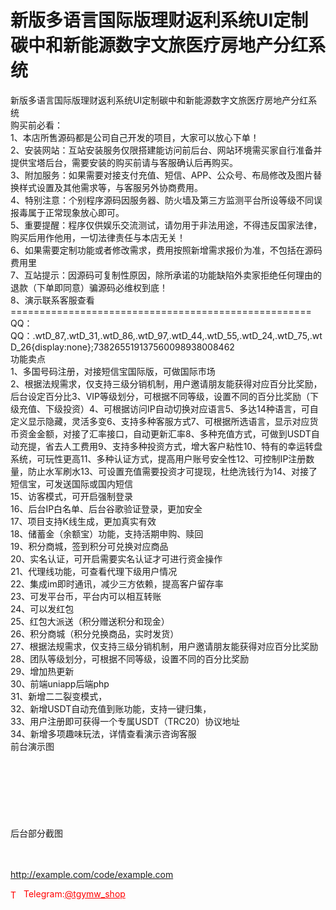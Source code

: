 # 新版多语言国际版理财返利系统UI定制碳中和新能源数字文旅医疗房地产分红系统

新版多语言国际版理财返利系统UI定制碳中和新能源数字文旅医疗房地产分红系统<br>购买前必看：<br>1、本店所售源码都是公司自己开发的项目，大家可以放心下单！<br>2、安装网站：互站安装服务仅限搭建能访问前后台、网站环境需买家自行准备并提供宝塔后台，需要安装的购买前请与客服确认后再购买。<br>3、附加服务：如果需要对接支付充值、短信、APP、公众号、布局修改及图片替换样式设置及其他需求等，与客服另外协商费用。<br>4、特别注意：个别程序源码因服务器、防火墙及第三方监测平台所设等级不同误报毒属于正常现象放心即可。<br>5、重要提醒：程序仅供娱乐交流测试，请勿用于非法用途，不得违反国家法律，购买后用作他用，一切法律责任与本店无关！<br>6、如果需要定制功能或者修改需求，费用按照新增需求报价为准，不包括在源码费用里<br>7、互站提示：因源码可复制性原因，除所承诺的功能缺陷外卖家拒绝任何理由的退款（下单即同意）骗源码必维权到底！<br>8、演示联系客服查看<br>====================================================<br>QQ： QQ：.wtD_87,.wtD_31,.wtD_86,.wtD_97,.wtD_44,.wtD_55,.wtD_24,.wtD_75,.wtD_26{display:none};738265519137560098938008462<br>功能卖点<br>1、多国号码注册，对接短信宝国际版，可做国际市场<br>2、根据法规需求，仅支持三级分销机制，用户邀请朋友能获得对应百分比奖励，后台设定百分比3、VIP等级划分，可根据不同等级，设置不同的百分比奖励（下级充值、下级投资）4、可根据访问IP自动切换对应语言5、多达14种语言，可自定义显示隐藏，灵活多变6、支持多种客服方式7、可根据所选语言，显示对应货币资金金额，对接了汇率接口，自动更新汇率8、多种充值方式，可做到USDT自动充提，省去人工费用9、支持多种投资方式，增大客户粘性10、特有的幸运转盘系统，可玩性更高11、多种认证方式，提高用户账号安全性12、可控制IP注册数量，防止水军刷水13、可设置充值需要投资才可提现，杜绝洗钱行为14、对接了短信宝，可发送国际或国内短信<br>15、访客模式，可开启强制登录<br>16、后台IP白名单、后台谷歌验证登录，更加安全<br>17、项目支持K线生成，更加真实有效<br>18、储蓄金（余额宝）功能，支持活期申购、赎回<br>19、积分商城，签到积分可兑换对应商品<br>20、实名认证，可开启需要实名认证才可进行资金操作<br>21、代理线功能，可查看代理下级用户情况<br>22、集成im即时通讯，减少三方依赖，提高客户留存率<br>23、可发平台币，平台内可以相互转账<br>24、可以发红包<br>25、红包大派送（积分赠送积分和现金）<br>26、积分商城（积分兑换商品，实时发货）<br>27、根据法规需求，仅支持三级分销机制，用户邀请朋友能获得对应百分比奖励<br>28、团队等级划分，可根据不同等级，设置不同的百分比奖励<br>29、增加热更新<br>30、前端uniapp后端php<br>31、新增二二裂变模式，<br>32、新增USDT自动充值到账功能，支持一键归集，<br>33、用户注册即可获得一个专属USDT（TRC20）协议地址<br>34、新增多项趣味玩法，详情查看演示咨询客服<br>前台演示图<br><br> <br> <br> <br> <br> <br><br>后台部分截图<br><br> <br>

http://example.com/code/example.com







<p style="color: red;"><img src="https://cdn-icons-png.flaticon.com/512/2111/2111646.png" alt="Telegram Icon" style="width: 16px; vertical-align: middle; margin-right: 5px;">Telegram:<a href="https://t.me/tgymw_shop" style="color: red;">@tgymw_shop</a></p>

